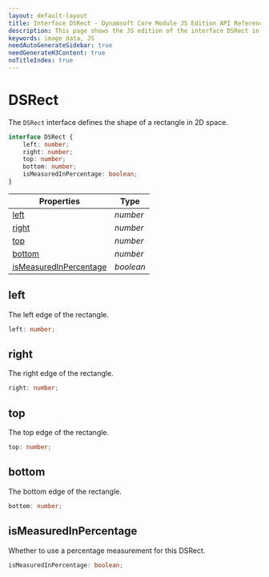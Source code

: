 ```yaml
---
layout: default-layout
title: Interface DSRect - Dynamsoft Core Module JS Edition API Reference
description: This page shows the JS edition of the interface DSRect in Dynamsoft Core Module.
keywords: image data, JS
needAutoGenerateSidebar: true
needGenerateH3Content: true
noTitleIndex: true
---
```


# DSRect

The `DSRect` interface defines the shape of a rectangle in 2D space.

```typescript
interface DSRect {
    left: number;
    right: number;
    top: number;
    bottom: number;
    isMeasuredInPercentage: boolean;
}
```

| Properties            | Type |
|----------------------|-------------|
| [left](#left) | *number* |
| [right](#right) | *number* |
| [top](#top) | *number* |
| [bottom](#bottom) | *number* |
| [isMeasuredInPercentage](#ismeasuredinpercentage) | *boolean* |

## left

The left edge of the rectangle.

```typescript
left: number;
```

## right

The right edge of the rectangle.

```typescript
right: number;
```

## top

The top edge of the rectangle.

```typescript
top: number;
```

## bottom

The bottom edge of the rectangle.

```typescript
bottom: number;
```

## isMeasuredInPercentage

Whether to use a percentage measurement for this DSRect.

```typescript
isMeasuredInPercentage: boolean;
```
